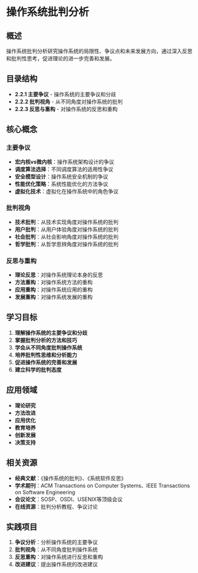 # 操作系统批判分析

## 概述

操作系统批判分析研究操作系统的局限性、争议点和未来发展方向，通过深入反思和批判性思考，促进理论的进一步完善和发展。

## 目录结构

- **2.2.1 主要争议** - 操作系统的主要争议和分歧
- **2.2.2 批判视角** - 从不同角度对操作系统的批判
- **2.2.3 反思与重构** - 对操作系统的反思和重构

## 核心概念

### 主要争议

- **宏内核vs微内核**：操作系统架构设计的争议
- **调度算法选择**：不同调度算法的适用性争议
- **安全模型设计**：操作系统安全机制的争议
- **性能优化策略**：系统性能优化的方法争议
- **虚拟化技术**：虚拟化在操作系统中的角色争议

### 批判视角

- **技术批判**：从技术实现角度对操作系统的批判
- **用户批判**：从用户体验角度对操作系统的批判
- **社会批判**：从社会影响角度对操作系统的批判
- **哲学批判**：从哲学思辨角度对操作系统的批判

### 反思与重构

- **理论反思**：对操作系统理论本身的反思
- **方法重构**：对操作系统方法的重构
- **应用重构**：对操作系统应用的重构
- **发展重构**：对操作系统发展的重构

## 学习目标

1. **理解操作系统的主要争议和分歧**
2. **掌握批判分析的方法和技巧**
3. **学会从不同角度批判操作系统**
4. **培养批判性思维和分析能力**
5. **促进操作系统的完善和发展**
6. **建立科学的批判态度**

## 应用领域

- **理论研究**
- **方法改进**
- **应用优化**
- **教育培养**
- **创新发展**
- **决策支持**

## 相关资源

- **经典文献**：《操作系统的批判》、《系统软件反思》
- **学术期刊**：ACM Transactions on Computer Systems、IEEE Transactions on Software Engineering
- **会议论文**：SOSP、OSDI、USENIX等顶级会议
- **在线资源**：批判分析教程、争议讨论

## 实践项目

1. **争议分析**：分析操作系统的主要争议
2. **批判视角**：从不同角度批判操作系统
3. **反思重构**：对操作系统进行反思和重构
4. **改进建议**：提出操作系统的改进建议
